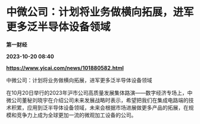 # 中微公司：计划将业务做横向拓展，进军更多泛半导体设备领域
**第一财经**

**2023-10-20 08:40**

**https://www.yicai.com/news/101880582.html**

中微公司：计划将业务做横向拓展，进军更多泛半导体设备领域

在10月20日举行的2023年沪市公司高质量发展集体路演——数字经济专场上，中微公司董秘刘晓宇在介绍公司未来发展战略时表示，希望把我们在集成电路端的技术积累，应用到泛半导体设备领域，未来会根据市场进展做更多产品的拓展，在规模和竞争力上成为全球更加一流的微观加工设备的公司。